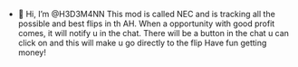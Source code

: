 - 👋 Hi, I’m @H3D3M4NN
This mod is called NEC and is tracking all the possible and best flips in th AH. When a opportunity with good profit comes, it will notify u in the chat.
There will be a button in the chat u can click on and this will make u go directly to the flip
Have fun getting money!
